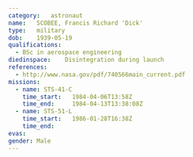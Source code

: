 ```yaml
---
category:	astronaut
name:	SCOBEE, Francis Richard 'Dick'
type:	military
dob:	1939-05-19
qualifications:
  - BSc in aerospace engineering
diedinspace:	Disintegration during launch
references:
  - http://www.nasa.gov/pdf/740566main_current.pdf
missions:
  - name: STS-41-C
    time_start:   1984-04-06T13:58Z
    time_end:     1984-04-13T13:38:08Z
  - name: STS-51-L
    time_start:   1986-01-28T16:38Z
    time_end:     
evas:
gender:	Male
---
```

